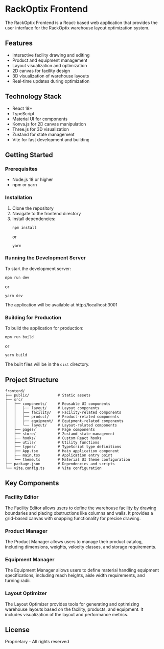 # RackOptix Frontend

The RackOptix Frontend is a React-based web application that provides the user interface for the RackOptix warehouse layout optimization system.

## Features

- Interactive facility drawing and editing
- Product and equipment management
- Layout visualization and optimization
- 2D canvas for facility design
- 3D visualization of warehouse layouts
- Real-time updates during optimization

## Technology Stack

- React 18+
- TypeScript
- Material UI for components
- Konva.js for 2D canvas manipulation
- Three.js for 3D visualization
- Zustand for state management
- Vite for fast development and building

## Getting Started

### Prerequisites

- Node.js 18 or higher
- npm or yarn

### Installation

1. Clone the repository
2. Navigate to the frontend directory
3. Install dependencies:
   ```
   npm install
   ```
   or
   ```
   yarn
   ```

### Running the Development Server

To start the development server:

```
npm run dev
```
or
```
yarn dev
```

The application will be available at http://localhost:3001

### Building for Production

To build the application for production:

```
npm run build
```
or
```
yarn build
```

The built files will be in the `dist` directory.

## Project Structure

```
frontend/
├── public/             # Static assets
├── src/
│   ├── components/     # Reusable UI components
│   │   ├── layout/     # Layout components
│   │   ├── facility/   # Facility-related components
│   │   ├── product/    # Product-related components
│   │   ├── equipment/  # Equipment-related components
│   │   └── layout/     # Layout-related components
│   ├── pages/          # Page components
│   ├── store/          # Zustand state management
│   ├── hooks/          # Custom React hooks
│   ├── utils/          # Utility functions
│   ├── types/          # TypeScript type definitions
│   ├── App.tsx         # Main application component
│   ├── main.tsx        # Application entry point
│   └── theme.ts        # Material UI theme configuration
├── package.json        # Dependencies and scripts
└── vite.config.ts      # Vite configuration
```

## Key Components

### Facility Editor

The Facility Editor allows users to define the warehouse facility by drawing boundaries and placing obstructions like columns and walls. It provides a grid-based canvas with snapping functionality for precise drawing.

### Product Manager

The Product Manager allows users to manage their product catalog, including dimensions, weights, velocity classes, and storage requirements.

### Equipment Manager

The Equipment Manager allows users to define material handling equipment specifications, including reach heights, aisle width requirements, and turning radii.

### Layout Optimizer

The Layout Optimizer provides tools for generating and optimizing warehouse layouts based on the facility, products, and equipment. It includes visualization of the layout and performance metrics.

## License

Proprietary - All rights reserved